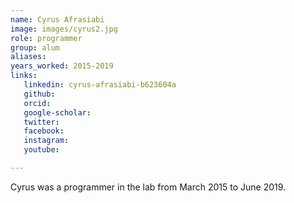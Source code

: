 ```yaml
---
name: Cyrus Afrasiabi
image: images/cyrus2.jpg
role: programmer
group: alum
aliases:
years_worked: 2015-2019
links:
   linkedin: cyrus-afrasiabi-b623604a
   github:
   orcid: 
   google-scholar:
   twitter:
   facebook:
   instagram: 
   youtube:

---
```


Cyrus was a programmer in the lab from March 2015 to June 2019.